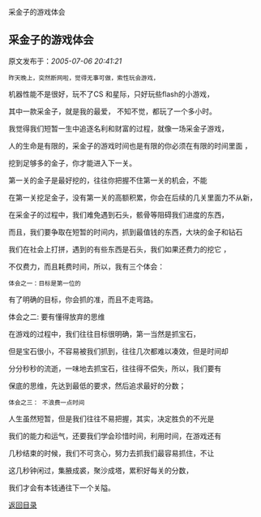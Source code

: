 采金子的游戏体会
## 采金子的游戏体会

 原文发布于：*2005-07-06 20:41:21*

 

    昨天晚上，突然断网啦，觉得无事可做，索性玩会游戏，

机器性能不是很好，玩不了CS 和星际，只好玩些flash的小游戏，

其中一款采金子，就是我的最爱， 不知不觉，都玩了一个多小时。

     

      
 我觉得我们短暂一生中追逐名利和财富的过程，就像一场采金子游戏，

人的生命是有限的，采金子的游戏时间也是有限的你必须在有限的时间里面 ，

挖到足够多的金子，你才能进入下一关。

      

       
第一关的金子是最好挖的，往往你把握不住第一关的机会，不能

在第一关挖足金子，没有第一关的高额积累，你会在后续的几关里面力不从新，

在采金子的过程中，我们难免遇到石头，骸骨等阻碍我们进度的东西，

而且，我们要争取在短暂的时间内，抓到最值钱的东西，大块的金子和钻石

 

          
我们在社会上打拼，遇到的有些东西是石头，我们如果还费力的挖它 ，

  不仅费力，而且耗费时间，所以，我有三个体会：

   

    体会之一：目标是第一位的

      
有了明确的目标，你会抓的准，而且不走弯路。

 

    
体会之二&#58; 要有懂得放弃的思维

 

         
在游戏的过程中，我们往往目标很明确，第一当然是抓宝石，

但是宝石很小，不容易被我们抓到，往往几次都难以凑效，但是时间却

分分秒秒的流逝，一味地去抓宝石，往往得不偿失，所以，我们要有

保底的思维，先达到最低的要求，然后追求最好的分数；

    体会之三： 不浪费一点时间

 

人生虽然短暂，但是我们往往不易把握，其实，决定胜负的不光是

我们的能力和运气，还要我们学会珍惜时间，利用时间，在游戏还有

几秒结束的时候，我们不可贪心，努力去抓我们最容易抓住，不让

这几秒钟闲过，集腋成裘，聚沙成塔，累积好每关的分数，

我们才会有本钱通往下一个关隘。

 

 

[返回目录](index.html)
